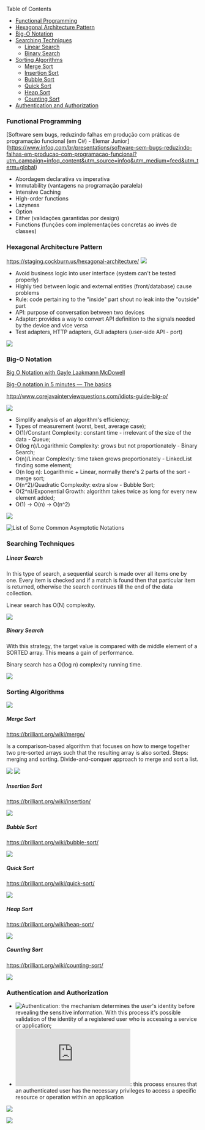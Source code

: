 Table of Contents
* [Functional Programming](#functional-programming)
* [Hexagonal Architecture Pattern](#hexagonal-architecture-pattern)
* [Big-O Notation](#big-o-notation)
* [Searching Techniques](#searching-techniques)
  * [Linear Search](#linear-search)
  * [Binary Search](#binary-search)
* [Sorting Algorithms](#searching-algorithms)
  * [Merge Sort](#merge-sort)
  * [Insertion Sort](#insertion-sort)  
  * [Bubble Sort](#bubble-sort)    
  * [Quick Sort](#quick-sort)    
  * [Heap Sort](#heap-sort)      
  * [Counting Sort](#counting-sort)      
* [Authentication and Authorization](#authentication-and-authorization)

### Functional Programming

[Software sem bugs, reduzindo falhas em produção com práticas de programação funcional (em C#) - Elemar Junior]
(https://www.infoq.com/br/presentations/software-sem-bugs-reduzindo-falhas-em-producao-com-programacao-funcional?utm_campaign=infoq_content&utm_source=infoq&utm_medium=feed&utm_term=global)

- Abordagem declarativa vs imperativa
- Immutability (vantagens na programação paralela)
- Intensive Caching
- High-order functions
- Lazyness
- Option
- Either (validações garantidas por design)
- Functions (funções com implementações concretas ao invés de classes)

### Hexagonal Architecture Pattern

https://staging.cockburn.us/hexagonal-architecture/
![](https://github.com/fabioono25/study/blob/master/images/hexagonal_architecture.jpg)

- Avoid business logic into user interface (system can't be tested properly)
- Highly tied between logic and external entities (front/database) cause problems
- Rule: code pertaining to the "inside" part shout no leak into the "outside" part
- API: purpose of conversation between two devices
- Adapter: provides a way to convert API definition to the signals needed by the device and vice versa
- Test adapters, HTTP adapters, GUI adapters (user-side API - port)

![](https://github.com/fabioono25/study/blob/master/images/Hexagonal-architecture-complex-example.gif)

### Big-O Notation

[Big O Notation with Gayle Laakmann McDowell](https://www.youtube.com/watch?v=v4cd1O4zkGw)

[Big-O notation in 5 minutes — The basics](https://www.youtube.com/watch?v=__vX2sjlpXU&vl=pt)

http://www.corejavainterviewquestions.com/idiots-guide-big-o/

![](https://github.com/fabioono25/links/blob/master/images/big_o.PNG)

- Simplify analysis of an algorithm's efficiency;
- Types of measurement (worst, best, average case);
- O(1)/Constant Complexity: constant time - irrelevant of the size of the data - Queue;
- O(log n)/Logarithmic Complexity: grows but not proportionately - Binary Search;
- O(n)/Linear Complexity: time taken grows proportionately - LinkedList finding some element;
- O(n log n): Logarithmic + Linear, normally there's 2 parts of the sort - merge sort;
- O(n^2)/Quadratic Complexity: extra slow - Bubble Sort;
- O(2^n)/Exponential Growth: algorithm takes twice as long for every new element added;
- O(1) -> O(n) -> O(n^2)

![](https://github.com/fabioono25/links/blob/master/images/bigO_complexity.PNG)

![List of Some Common Asymptotic Notations](https://github.com/fabioono25/links/blob/master/images/Asymptotic_notations.PNG)

### Searching Techniques

##### Linear Search

In this type of search, a sequential search is made over all items one by one. Every item is checked and if a match is found then that particular item is returned, otherwise the search continues till the end of the data collection.

Linear search has O(N) complexity.

![](https://github.com/fabioono25/study/blob/master/images/linear_search.gif)

##### Binary Search

With this strategy, the target value is compared with de middle element of a SORTED array. This means a gain of performance.

Binary search has a O(log n) complexity running time.

![](https://github.com/fabioono25/study/blob/master/images/binarySearch.gif)

### Sorting Algorithms

![](https://github.com/fabioono25/study/blob/master/images/sorting_algorithms.PNG)

##### Merge Sort

https://brilliant.org/wiki/merge/

Is a comparison-based algorithm that focuses on how to merge together two pre-sorted arrays such that the resulting array is also sorted.
Steps: merging and sorting. Divide-and-conquer approach to merge and sort a list.

![](https://github.com/fabioono25/study/blob/master/images/merge_sort.gif)
![](https://github.com/fabioono25/study/blob/master/images/Merge-Sort.png)

##### Insertion Sort

https://brilliant.org/wiki/insertion/

![](https://github.com/fabioono25/study/blob/master/images/insertion_sort.gif)

##### Bubble Sort

https://brilliant.org/wiki/bubble-sort/

![](https://github.com/fabioono25/study/blob/master/images/bubble_sort.gif)

##### Quick Sort

https://brilliant.org/wiki/quick-sort/

![](https://github.com/fabioono25/study/blob/master/images/quick_sort.gif)

##### Heap Sort

https://brilliant.org/wiki/heap-sort/

![](https://github.com/fabioono25/study/blob/master/images/heap_sort.gif)

##### Counting Sort

https://brilliant.org/wiki/counting-sort/

![](https://github.com/fabioono25/study/blob/master/images/counting_sort.gif)
  

### Authentication and Authorization

- ![Authentication](https://stackoverflow.com/questions/6556522/authentication-versus-authorization): the mechanism determines the user's identity before revealing the sensitive information. With this process it's possible validation of the identity of a registered user who is accessing a service or application; 
- ![Authorization](https://techdifferences.com/difference-between-authentication-and-authorization.html): this process ensures that an authenticated user has the necessary privileges to access a specific resource or operation within an application

![](https://github.com/fabioono25/study/blob/master/images/authenticationAuthorization.jpg)

![](https://github.com/fabioono25/study/blob/master/images/jwt.jpg)


